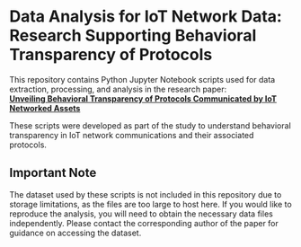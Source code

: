 # Data Analysis for IoT Network Data: Research Supporting Behavioral Transparency of Protocols

This repository contains Python Jupyter Notebook scripts used for data extraction, processing, and analysis in the research paper:  
**[Unveiling Behavioral Transparency of Protocols Communicated by IoT Networked Assets](https://scholar.google.com/citations?view_op=view_citation&hl=en&user=I6kUmVIAAAAJ&citation_for_view=I6kUmVIAAAAJ:2osOgNQ5qMEC)**

These scripts were developed as part of the study to understand behavioral transparency in IoT network communications and their associated protocols.

## Important Note

The dataset used by these scripts is not included in this repository due to storage limitations, as the files are too large to host here. If you would like to reproduce the analysis, you will need to obtain the necessary data files independently. Please contact the corresponding author of the paper for guidance on accessing the dataset.
